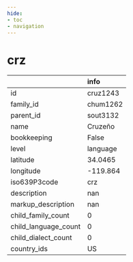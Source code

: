 ```yaml
---
hide:
- toc
- navigation
---
```

# crz
|                      | info     |
|:---------------------|:---------|
| id                   | cruz1243 |
| family_id            | chum1262 |
| parent_id            | sout3132 |
| name                 | Cruzeño  |
| bookkeeping          | False    |
| level                | language |
| latitude             | 34.0465  |
| longitude            | -119.864 |
| iso639P3code         | crz      |
| description          | nan      |
| markup_description   | nan      |
| child_family_count   | 0        |
| child_language_count | 0        |
| child_dialect_count  | 0        |
| country_ids          | US       |